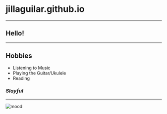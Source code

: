 # jillaguilar.github.io
---
## Hello!
---
## **Hobbies**
- Listening to Music
- Playing the Guitar/Ukulele
- Reading
### *Slayful* 
---
![mood](https://i.pinimg.com/564x/39/e9/d4/39e9d4cc89b4a155ffe478ca968b75d3.jpg)
